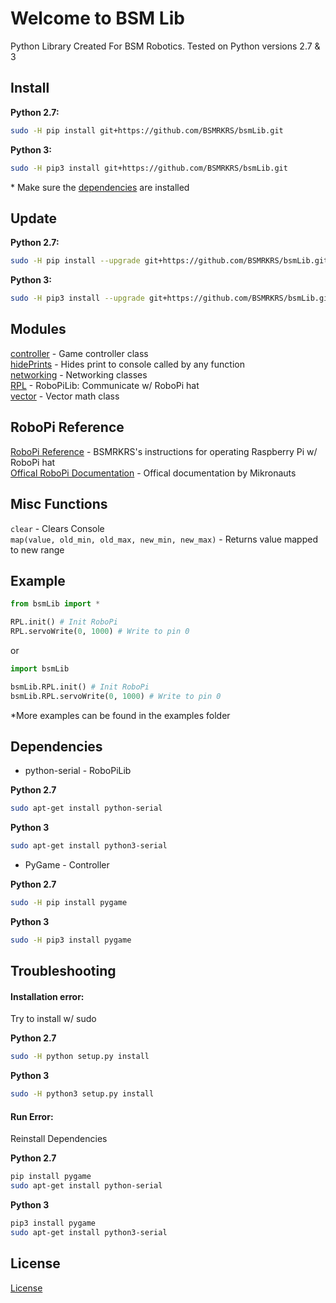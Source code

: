 # Welcome to BSM Lib

Python Library Created For BSM Robotics. Tested on Python versions 2.7 & 3

## Install

**Python 2.7:**

```bash
sudo -H pip install git+https://github.com/BSMRKRS/bsmLib.git
```

**Python 3:**

```bash
sudo -H pip3 install git+https://github.com/BSMRKRS/bsmLib.git
```

\* Make sure the [dependencies](#dependencies) are installed

## Update

**Python 2.7:**

```bash
sudo -H pip install --upgrade git+https://github.com/BSMRKRS/bsmLib.git
```

**Python 3:**

```bash
sudo -H pip3 install --upgrade git+https://github.com/BSMRKRS/bsmLib.git
```

## Modules

[controller](/docs/controller.md) - Game controller class </br>
[hidePrints](/docs/hidePrints.md) - Hides print to console called by any function </br>
[networking](/docs/networking.md) - Networking classes </br>
[RPL](/docs/RPL.md) - RoboPiLib: Communicate w/ RoboPi hat </br>
[vector](/docs/vector.md) - Vector math class </br>

## RoboPi Reference

[RoboPi Reference](/docs/RoboPi_Reference.md) - BSMRKRS's instructions for operating Raspberry Pi w/ RoboPi hat </br>
[Offical RoboPi Documentation](http://www.mikronauts.com/raspberry-pi/robopi/) - Offical documentation by Mikronauts

## Misc Functions

`clear` - Clears Console </br>
`map(value, old_min, old_max, new_min, new_max)` - Returns value mapped to new range </br>

## Example

```python
from bsmLib import *

RPL.init() # Init RoboPi
RPL.servoWrite(0, 1000) # Write to pin 0
```

or

```python
import bsmLib

bsmLib.RPL.init() # Init RoboPi
bsmLib.RPL.servoWrite(0, 1000) # Write to pin 0
```

\*More examples can be found in the examples folder

## Dependencies

- python-serial - RoboPiLib

**Python 2.7**
```bash
sudo apt-get install python-serial
```

**Python 3**
```bash
sudo apt-get install python3-serial
```

- PyGame - Controller

**Python 2.7**
```bash
sudo -H pip install pygame
```

**Python 3**
```bash
sudo -H pip3 install pygame
```

## Troubleshooting

#### Installation error:

Try to install w/ sudo

**Python 2.7**
```bash
sudo -H python setup.py install
```

**Python 3**
```bash
sudo -H python3 setup.py install
```

#### Run Error:

Reinstall Dependencies </br>

**Python 2.7**
```bash
pip install pygame
sudo apt-get install python-serial
```

**Python 3**
```bash
pip3 install pygame
sudo apt-get install python3-serial
```

## License

[License](/docs/LICENSE)
